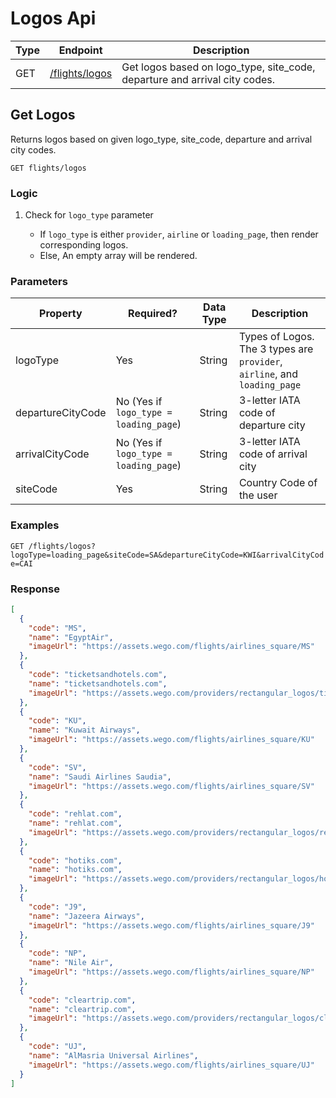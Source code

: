 # Logos Api

| Type | Endpoint                     | Description                                                                |
| ---- | ---------------------------- | -------------------------------------------------------------------------- |
| GET  | [/flights/logos](#get_logos) | Get logos based on logo_type, site_code, departure and arrival city codes. |

## Get Logos

Returns logos based on given logo_type, site_code, departure and arrival city codes.

`GET flights/logos`

### Logic

1. Check for `logo_type` parameter

    * If `logo_type` is either `provider`, `airline` or `loading_page`, then render corresponding logos.
    * Else, An empty array will be rendered.

### Parameters

| Property          | Required?                              | Data Type | Description                                                               |
| ----------------- | -------------------------------------- | --------- | ------------------------------------------------------------------------- |
| logoType          | Yes                                     | String    | Types of Logos. The 3 types are `provider`, `airline`, and `loading_page` |
| departureCityCode | No (Yes if `logo_type = loading_page`) | String    | 3-letter IATA code of departure city                                      |
| arrivalCityCode   | No (Yes if `logo_type = loading_page`) | String    | 3-letter IATA code of arrival city                                        |
| siteCode          | Yes                                     | String    | Country Code of the user                                                  |                                                           |

### Examples

`GET /flights/logos?logoType=loading_page&siteCode=SA&departureCityCode=KWI&arrivalCityCode=CAI`

### Response

```json
[
  {
    "code": "MS",
    "name": "EgyptAir",
    "imageUrl": "https://assets.wego.com/flights/airlines_square/MS"
  },
  {
    "code": "ticketsandhotels.com",
    "name": "ticketsandhotels.com",
    "imageUrl": "https://assets.wego.com/providers/rectangular_logos/ticketsandhotels.com"
  },
  {
    "code": "KU",
    "name": "Kuwait Airways",
    "imageUrl": "https://assets.wego.com/flights/airlines_square/KU"
  },
  {
    "code": "SV",
    "name": "Saudi Airlines Saudia",
    "imageUrl": "https://assets.wego.com/flights/airlines_square/SV"
  },
  {
    "code": "rehlat.com",
    "name": "rehlat.com",
    "imageUrl": "https://assets.wego.com/providers/rectangular_logos/rehlat.com"
  },
  {
    "code": "hotiks.com",
    "name": "hotiks.com",
    "imageUrl": "https://assets.wego.com/providers/rectangular_logos/hotiks.com"
  },
  {
    "code": "J9",
    "name": "Jazeera Airways",
    "imageUrl": "https://assets.wego.com/flights/airlines_square/J9"
  },
  {
    "code": "NP",
    "name": "Nile Air",
    "imageUrl": "https://assets.wego.com/flights/airlines_square/NP"
  },
  {
    "code": "cleartrip.com",
    "name": "cleartrip.com",
    "imageUrl": "https://assets.wego.com/providers/rectangular_logos/cleartrip.com"
  },
  {
    "code": "UJ",
    "name": "AlMasria Universal Airlines",
    "imageUrl": "https://assets.wego.com/flights/airlines_square/UJ"
  }
]
```
